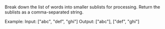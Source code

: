 Break down the list of words into smaller sublists for processing. Return the sublists as a comma-separated string.

Example:
Input: ["abc", "def", "ghi"]
Output: ["abc"], ["def", "ghi"]